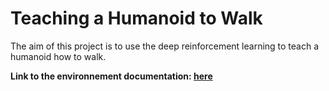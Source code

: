 # Teaching a Humanoid to Walk 

The aim of this project is to use the deep reinforcement learning to teach a humanoid how to walk.

**Link to the environnement documentation: [here](https://gymnasium.farama.org/environments/mujoco/humanoid/)**
